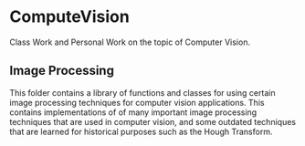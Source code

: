 # ComputeVision
Class Work and Personal Work on the topic of Computer Vision.

## Image Processing
This folder contains a library of functions and classes for using certain image processing techniques for computer vision applications. 
This contains implementations of of many important image processing techniques that are used in computer vision, and some outdated techniques that 
are learned for historical purposes such as the Hough Transform. 
